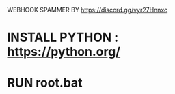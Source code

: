 WEBHOOK SPAMMER BY https://discord.gg/vyr27Hnnxc

# INSTALL PYTHON : https://python.org/

# RUN root.bat
